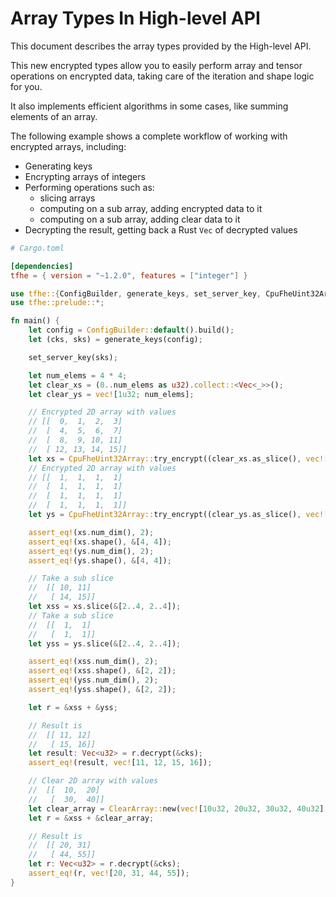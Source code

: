 # Array Types In High-level API

This document describes the array types provided by the High-level API.

This new encrypted types allow you to easily perform array and tensor operations on encrypted data, taking care of the iteration and shape logic for you.

It also implements efficient algorithms in some cases, like summing elements of an array.

The following example shows a complete workflow of working with encrypted arrays, including:
- Generating keys
- Encrypting arrays of integers
- Performing operations such as:
    - slicing arrays
    - computing on a sub array, adding encrypted data to it
    - computing on a sub array, adding clear data to it
- Decrypting the result, getting back a Rust `Vec` of decrypted values

```toml
# Cargo.toml

[dependencies]
tfhe = { version = "~1.2.0", features = ["integer"] }
```

```rust
use tfhe::{ConfigBuilder, generate_keys, set_server_key, CpuFheUint32Array, ClearArray};
use tfhe::prelude::*;

fn main() {
    let config = ConfigBuilder::default().build();
    let (cks, sks) = generate_keys(config);

    set_server_key(sks);

    let num_elems = 4 * 4;
    let clear_xs = (0..num_elems as u32).collect::<Vec<_>>();
    let clear_ys = vec![1u32; num_elems];

    // Encrypted 2D array with values
    // [[  0,  1,  2,  3]
    //  [  4,  5,  6,  7]
    //  [  8,  9, 10, 11]
    //  [ 12, 13, 14, 15]]
    let xs = CpuFheUint32Array::try_encrypt((clear_xs.as_slice(), vec![4, 4]), &cks).unwrap();
    // Encrypted 2D array with values
    // [[  1,  1,  1,  1]
    //  [  1,  1,  1,  1]
    //  [  1,  1,  1,  1]
    //  [  1,  1,  1,  1]]
    let ys = CpuFheUint32Array::try_encrypt((clear_ys.as_slice(), vec![4, 4]), &cks).unwrap();

    assert_eq!(xs.num_dim(), 2);
    assert_eq!(xs.shape(), &[4, 4]);
    assert_eq!(ys.num_dim(), 2);
    assert_eq!(ys.shape(), &[4, 4]);

    // Take a sub slice
    //  [[ 10, 11]
    //   [ 14, 15]]
    let xss = xs.slice(&[2..4, 2..4]);
    // Take a sub slice
    //  [[  1,  1]
    //   [  1,  1]]
    let yss = ys.slice(&[2..4, 2..4]);

    assert_eq!(xss.num_dim(), 2);
    assert_eq!(xss.shape(), &[2, 2]);
    assert_eq!(yss.num_dim(), 2);
    assert_eq!(yss.shape(), &[2, 2]);

    let r = &xss + &yss;

    // Result is
    //  [[ 11, 12]
    //   [ 15, 16]]
    let result: Vec<u32> = r.decrypt(&cks);
    assert_eq!(result, vec![11, 12, 15, 16]);

    // Clear 2D array with values
    //  [[  10,  20]
    //   [  30,  40]]
    let clear_array = ClearArray::new(vec![10u32, 20u32, 30u32, 40u32], vec![2, 2]);
    let r = &xss + &clear_array;

    // Result is
    //  [[ 20, 31]
    //   [ 44, 55]]
    let r: Vec<u32> = r.decrypt(&cks);
    assert_eq!(r, vec![20, 31, 44, 55]);
}
```
